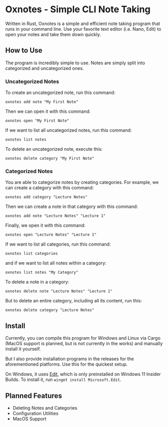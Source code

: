 # Oxnotes - Simple CLI Note Taking
Written in Rust, Oxnotes is a simple and efficient note taking program that runs in your command line. Use your favorite text editor (i.e. Nano, Edit) to open your notes and take them down quickly.

## How to Use
The program is incredibly simple to use. Notes are simply split into categorized and uncategorized ones.

### Uncategorized Notes
To create an uncategorized note, run this command:

`oxnotes add note "My First Note"`

Then we can open it with this command:

`oxnotes open "My First Note"`

If we want to list all uncategorized notes, run this command:

`oxnotes list notes`

To delete an uncategorized note, execute this:

`oxnotes delete category "My First Note"`

### Categorized Notes
You are able to categorize notes by creating categories. For example, we can create a category with this command:

`oxnotes add category "Lecture Notes"`

Then we can create a note in that category with this command:

`oxnotes add note "Lecture Notes" "Lecture 1"`

Finally, we open it with this command:

`oxnotes open "Lecture Notes" "Lecture 1"`

If we want to list all categories, run this command:

`oxnotes list categories`

and if we want to list all notes within a category:

`oxnotes list notes "My Category"`

To delete a note in a category:

`oxnotes delete note "Lecture Notes" "Lecture 1"`

But to delete an entire category, including all its content, run this:

`oxnotes delete category "Lecture Notes"`

## Install
Currently, you can compile this program for Windows and Linux via Cargo (MacOS support is planned, but is not currently in the works) and manually install it yourself.

But I also provide installation programs in the releases for the aforementioned platforms. Use this for the quickest setup.

On Windows, it uses [Edit](https://github.com/microsoft/edit), which is only preinstalled on Windows 11 Insider Builds. To install it, run `winget install Microsoft.Edit`.

## Planned Features
- Deleting Notes and Categories
- Configuration Utilities
- MacOS Support
